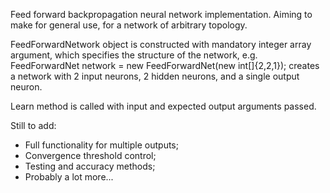 Feed forward backpropagation neural network implementation.
Aiming to make for general use, for a network of arbitrary topology.

FeedForwardNetwork object is constructed with mandatory integer array argument, which specifies the structure of the network, e.g.
FeedForwardNet network = new FeedForwardNet(new int[]{2,2,1});
creates a network with 2 input neurons, 2 hidden neurons, and a single output neuron.

Learn method is called with input and expected output arguments passed.

Still to add:

- Full functionality for multiple outputs;
- Convergence threshold control;
- Testing and accuracy methods;
- Probably a lot more...
